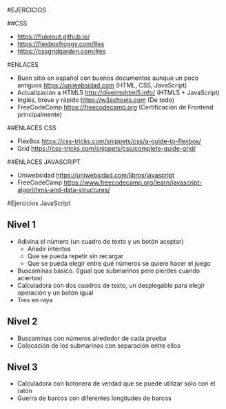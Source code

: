#EJERCICIOS

##CSS

* https://flukeout.github.io/
* https://flexboxfroggy.com/#es
* https://cssgridgarden.com/#es

#ENLACES

* Buen sitio en español con buenos documentos aunque un poco antiguos https://uniwebsidad.com (HTML, CSS, JavaScript)
* Actualización a HTML5 http://diveintohtml5.info/ (HTML5 + JavaScript)
* Inglés, breve y rápido https://w3schools.com (De todo)
* FreeCodeCamp https://freecodecamp.org (Certificación de Frontend principalmente)

##ENLACES CSS

* FlexBox https://css-tricks.com/snippets/css/a-guide-to-flexbox/
* Grid https://css-tricks.com/snippets/css/complete-guide-grid/

##ENLACES JAVASCRIPT

* Uniwebsidad https://uniwebsidad.com/libros/javascript
* FreeCodeCamp https://www.freecodecamp.org/learn/javascript-algorithms-and-data-structures/

#Ejercicios JavaScript

## Nivel 1

* Adivina el número (un cuadro de texto y un botón aceptar)
  * Añadir intentos
  * Que se pueda repetir sin recargar
  * Que se pueda elegir entre qué números se quiere hacer el juego 
* Buscaminas básico. (Igual que submarinos pero pierdes cuando aciertas)
* Calculadora con dos cuadros de texto, un desplegable para elegir operación y un botón igual
* Tres en raya

## Nivel 2

* Buscaminas con números alrededor de cada prueba
* Colocación de los submarinos con separación entre ellos

## Nivel 3

* Calculadora con botonera de verdad que se puede utilizar sólo con el ratón
* Guerra de barcos con diferentes longitudes de barcos
